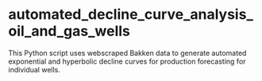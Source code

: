 # automated_decline_curve_analysis_oil_and_gas_wells
This Python script uses webscraped Bakken data to generate automated exponential and hyperbolic decline curves for production forecasting for individual wells.

